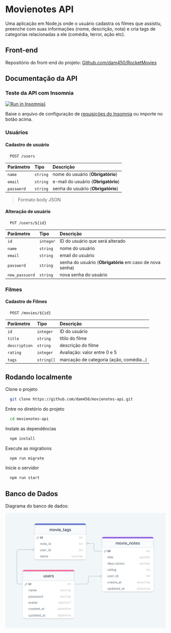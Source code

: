 
# Movienotes API

Uma aplicação em Node.js onde o usuário cadastra os filmes que assistiu, preenche com suas informações (nome, descrição, nota) e cria tags de categorias relacionadas a ele (comédia, terror, ação etc).

## Front-end

Repositório do front-end do projeto: [Github.com/dam450/RocketMovies](https://github.com/dam450/RocketMovies)

## Documentação da API

### Teste da API com Insomnia

[![Run in Insomnia}](https://insomnia.rest/images/run.svg)](https://insomnia.rest/run/?label=movienotes&uri=https%3A%2F%2Fraw.githubusercontent.com%2Fdam450%2Fmovienotes-api%2Fmain%2Fdocs%2Finsomnia%2FInsomnia_config.json)

Baixe o arquivo de configuração de [requisições do Insomnia](./insomnia/Insomnia_config.json) ou importe no botão acima.


### Usuários

#### Cadastro de usuário

```http
  POST /users
```

| Parâmetro   | Tipo       | Descrição                           |
| :---------- | :--------- | :---------------------------------- |
| `name` | `string` | nome do usuário (**Obrigatório**)|
| `email` | `string` | e-mail do usuário (**Obrigatório**)|
| `password` | `string` | senha do usuário (**Obrigatório**)|

> Formato body JSON


#### Alteração de usuário

```http
  PUT /users/${id}
```

| Parâmetro   | Tipo       | Descrição                           |
| :---------- | :--------- | :---------------------------------- |
| `id` | `integer` | ID do usuário que será alterado |
| `name` | `string` | nome do usuário |
| `email` | `string` | email do usuário |
| `password` | `string` | senha do usuário (**Obrigatório** em caso de nova senha)  |
| `new_passuord` | `string` | nova senha do usuário |


### Filmes

#### Cadastro de Filmes

```http
  POST /movies/${id}
```

| Parâmetro   | Tipo       | Descrição                                   |
| :---------- | :--------- | :------------------------------------------ |
| `id`      | `integer` | ID do usuário |
| `title`      | `string` | títilo do filme  |
| `description`      | `string` | descrição do filme |
| `rating`      | `integer` | Avaliação: valor entre 0 e 5  |
| `tags`      | `string[]` | marcação de categoria (ação, comédia...) |


## Rodando localmente

Clone o projeto

```bash
  git clone https://github.com/dam450/movienotes-api.git
```

Entre no diretório do projeto

```bash
  cd movienotes-api
```

Instale as dependências

```bash
  npm install
```

Execute as migrations

```bash
  npm run migrate
```

Inicie o servidor

```bash
  npm run start
```


## Banco de Dados

Diagrama do banco de dados:

![Diagrama Entidade Relacionamento](./diagram_db/Movie_Notes_DER.png)
